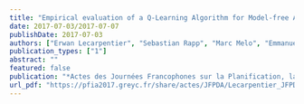 ```yaml
---
title: "Empirical evaluation of a Q-Learning Algorithm for Model-free Autonomous Soaring"
date: 2017-07-03/2017-07-07
publishDate: 2017-07-03
authors: ["Erwan Lecarpentier", "Sebastian Rapp", "Marc Melo", "Emmanuel Rachelson"]
publication_types: ["1"]
abstract: ""
featured: false
publication: "*Actes des Journées Francophones sur la Planification, la Décision et l'Apprentissage pour la conduite de systèmes (JFPDA 2017)*"
url_pdf: "https://pfia2017.greyc.fr/share/actes/JFPDA/Lecarpentier_JFPDA_2017.pdf"
---
```


